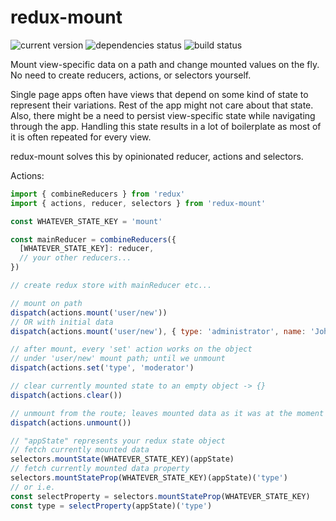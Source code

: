 # redux-mount

![current version](https://badge.fury.io/js/redux-mount.svg) ![dependencies status](https://david-dm.org/popc0rn/redux-mount.svg) ![build status](https://api.travis-ci.org/popc0rn/redux-mount.svg)

Mount view-specific data on a path and change mounted values on the fly. No need to create
reducers, actions, or selectors yourself.

Single page apps often have views that depend on some kind of state to represent
their variations. Rest of the app might not care about that state.
Also, there might be a need to persist view-specific state while navigating through
the app. Handling this state results in a lot of boilerplate as most of it is often
repeated for every view.

redux-mount solves this by opinionated reducer, actions and selectors.

Actions:
```javascript
import { combineReducers } from 'redux'
import { actions, reducer, selectors } from 'redux-mount'

const WHATEVER_STATE_KEY = 'mount'

const mainReducer = combineReducers({
  [WHATEVER_STATE_KEY]: reducer,
  // your other reducers...
})

// create redux store with mainReducer etc...

// mount on path
dispatch(actions.mount('user/new'))
// OR with initial data
dispatch(actions.mount('user/new'), { type: 'administrator', name: 'John Doe' })

// after mount, every 'set' action works on the object
// under 'user/new' mount path; until we unmount
dispatch(actions.set('type', 'moderator')

// clear currently mounted state to an empty object -> {}
dispatch(actions.clear())

// unmount from the route; leaves mounted data as it was at the moment of unmount
dispatch(actions.unmount())

// "appState" represents your redux state object
// fetch currently mounted data
selectors.mountState(WHATEVER_STATE_KEY)(appState)
// fetch currently mounted data property
selectors.mountStateProp(WHATEVER_STATE_KEY)(appState)('type')
// or i.e.
const selectProperty = selectors.mountStateProp(WHATEVER_STATE_KEY)
const type = selectProperty(appState)('type')
```
